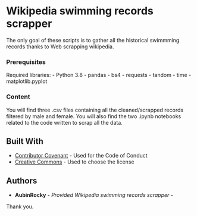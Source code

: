 # Wikipedia swimming records scrapper

The only goal of these scripts is to gather all the historical swimmming records thanks to Web scrapping wikipedia.

### Prerequisites

Required libraries:
    - Python 3.8
    - pandas
    - bs4
    - requests
    - tandom
    - time
    - matplotlib.pyplot

### Content

You will find three .csv files containing all the cleaned/scrapped records filtered by male and female. You will also find the two .ipynb notebooks related to the code written to scrap all the data.

## Built With

  - [Contributor Covenant](https://www.contributor-covenant.org/) - Used
    for the Code of Conduct
  - [Creative Commons](https://creativecommons.org/) - Used to choose
    the license

## Authors

  - **AubinRocky** - *Provided Wikipedia swimming records scrapper* -
  
 Thank you.
